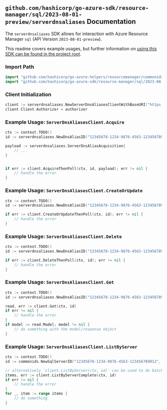 
## `github.com/hashicorp/go-azure-sdk/resource-manager/sql/2023-08-01-preview/serverdnsaliases` Documentation

The `serverdnsaliases` SDK allows for interaction with Azure Resource Manager `sql` (API Version `2023-08-01-preview`).

This readme covers example usages, but further information on [using this SDK can be found in the project root](https://github.com/hashicorp/go-azure-sdk/tree/main/docs).

### Import Path

```go
import "github.com/hashicorp/go-azure-helpers/resourcemanager/commonids"
import "github.com/hashicorp/go-azure-sdk/resource-manager/sql/2023-08-01-preview/serverdnsaliases"
```


### Client Initialization

```go
client := serverdnsaliases.NewServerDnsAliasesClientWithBaseURI("https://management.azure.com")
client.Client.Authorizer = authorizer
```


### Example Usage: `ServerDnsAliasesClient.Acquire`

```go
ctx := context.TODO()
id := serverdnsaliases.NewDnsAliasID("12345678-1234-9876-4563-123456789012", "example-resource-group", "serverName", "dnsAliasName")

payload := serverdnsaliases.ServerDnsAliasAcquisition{
	// ...
}


if err := client.AcquireThenPoll(ctx, id, payload); err != nil {
	// handle the error
}
```


### Example Usage: `ServerDnsAliasesClient.CreateOrUpdate`

```go
ctx := context.TODO()
id := serverdnsaliases.NewDnsAliasID("12345678-1234-9876-4563-123456789012", "example-resource-group", "serverName", "dnsAliasName")

if err := client.CreateOrUpdateThenPoll(ctx, id); err != nil {
	// handle the error
}
```


### Example Usage: `ServerDnsAliasesClient.Delete`

```go
ctx := context.TODO()
id := serverdnsaliases.NewDnsAliasID("12345678-1234-9876-4563-123456789012", "example-resource-group", "serverName", "dnsAliasName")

if err := client.DeleteThenPoll(ctx, id); err != nil {
	// handle the error
}
```


### Example Usage: `ServerDnsAliasesClient.Get`

```go
ctx := context.TODO()
id := serverdnsaliases.NewDnsAliasID("12345678-1234-9876-4563-123456789012", "example-resource-group", "serverName", "dnsAliasName")

read, err := client.Get(ctx, id)
if err != nil {
	// handle the error
}
if model := read.Model; model != nil {
	// do something with the model/response object
}
```


### Example Usage: `ServerDnsAliasesClient.ListByServer`

```go
ctx := context.TODO()
id := commonids.NewSqlServerID("12345678-1234-9876-4563-123456789012", "example-resource-group", "serverName")

// alternatively `client.ListByServer(ctx, id)` can be used to do batched pagination
items, err := client.ListByServerComplete(ctx, id)
if err != nil {
	// handle the error
}
for _, item := range items {
	// do something
}
```
